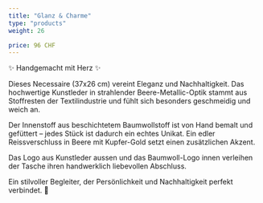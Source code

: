 ```yaml
---
title: "Glanz & Charme"
type: "products"
weight: 26

price: 96 CHF
---
```


✨ Handgemacht mit Herz ✨

Dieses Necessaire (37x26 cm) vereint Eleganz und Nachhaltigkeit. Das hochwertige Kunstleder in strahlender Beere-Metallic-Optik stammt aus Stoffresten der Textilindustrie und fühlt sich besonders geschmeidig und weich an.

Der Innenstoff aus beschichtetem Baumwollstoff ist von Hand bemalt und gefüttert – jedes Stück ist dadurch ein echtes Unikat. Ein edler Reissverschluss in Beere mit Kupfer-Gold setzt einen zusätzlichen Akzent.

Das Logo aus Kunstleder aussen und das Baumwoll-Logo innen verleihen der Tasche ihren handwerklich liebevollen Abschluss.

Ein stilvoller Begleiter, der Persönlichkeit und Nachhaltigkeit perfekt verbindet. 🌸
